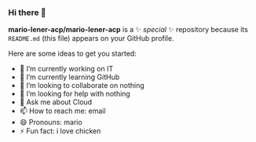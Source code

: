 ### Hi there 👋


**mario-lener-acp/mario-lener-acp** is a ✨ _special_ ✨ repository because its `README.md` (this file) appears on your GitHub profile.

Here are some ideas to get you started:

- 🔭 I’m currently working on IT
- 🌱 I’m currently learning GitHub
- 👯 I’m looking to collaborate on nothing
- 🤔 I’m looking for help with nothing
- 💬 Ask me about Cloud
- 📫 How to reach me: email
- 😄 Pronouns: mario
- ⚡ Fun fact: i love chicken

